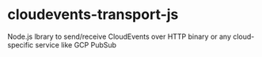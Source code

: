 # cloudevents-transport-js
Node.js lbrary to send/receive CloudEvents over HTTP binary or any cloud-specific service like GCP PubSub
